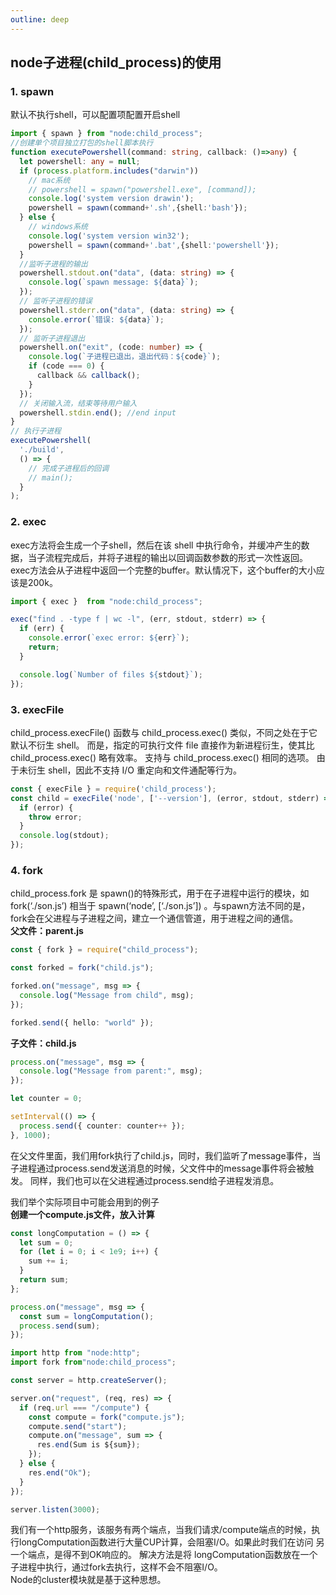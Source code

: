 ```yaml
---
outline: deep
---
```

## node子进程(child_process)的使用
### 1. spawn
默认不执行shell，可以配置项配置开启shell
```ts
import { spawn } from "node:child_process";
//创建单个项目独立打包的shell脚本执行
function executePowershell(command: string, callback: ()=>any) {
  let powershell: any = null;
  if (process.platform.includes("darwin")) 
    // mac系统
    // powershell = spawn("powershell.exe", [command]);
    console.log('system version drawin');
    powershell = spawn(command+'.sh',{shell:'bash'});
  } else {
    // windows系统
    console.log('system version win32');
    powershell = spawn(command+'.bat',{shell:'powershell'});
  }
  //监听子进程的输出
  powershell.stdout.on("data", (data: string) => {
    console.log(`spawn message: ${data}`);
  });
  // 监听子进程的错误
  powershell.stderr.on("data", (data: string) => {
    console.error(`错误: ${data}`);
  });
  // 监听子进程退出
  powershell.on("exit", (code: number) => {
    console.log(`子进程已退出，退出代码：${code}`);
    if (code === 0) {
      callback && callback();
    }
  });
  // 关闭输入流，结束等待用户输入
  powershell.stdin.end(); //end input
}
// 执行子进程
executePowershell(
  './build',
  () => {
    // 完成子进程后的回调
    // main();
  }
);
```
### 2. exec
exec方法将会生成一个子shell，然后在该 shell 中执行命令，并缓冲产生的数据，当子流程完成后，并将子进程的输出以回调函数参数的形式一次性返回。exec方法会从子进程中返回一个完整的buffer。默认情况下，这个buffer的大小应该是200k。
```ts
import { exec }  from "node:child_process";

exec("find . -type f | wc -l", (err, stdout, stderr) => {
  if (err) {
    console.error(`exec error: ${err}`);
    return;
  }

  console.log(`Number of files ${stdout}`);
});
```
### 3. execFile
child_process.execFile() 函数与 child_process.exec() 类似，不同之处在于它默认不衍生 shell。 而是，指定的可执行文件 file 直接作为新进程衍生，使其比 child_process.exec() 略有效率。
支持与 child_process.exec() 相同的选项。 由于未衍生 shell，因此不支持 I/O 重定向和文件通配等行为。
```ts
const { execFile } = require('child_process');
const child = execFile('node', ['--version'], (error, stdout, stderr) => {
  if (error) {
    throw error;
  }
  console.log(stdout);
});
```
### 4. fork
child_process.fork 是 spawn()的特殊形式，用于在子进程中运行的模块，如 fork(‘./son.js’) 相当于 spawn(‘node’, [‘./son.js’]) 。与spawn方法不同的是，fork会在父进程与子进程之间，建立一个通信管道，用于进程之间的通信。  
**父文件：parent.js**
```ts
const { fork } = require("child_process");

const forked = fork("child.js");

forked.on("message", msg => {
  console.log("Message from child", msg);
});

forked.send({ hello: "world" });
```
**子文件：child.js**
```ts
process.on("message", msg => {
  console.log("Message from parent:", msg);
});

let counter = 0;

setInterval(() => {
  process.send({ counter: counter++ });
}, 1000);
```
在父文件里面，我们用fork执行了child.js，同时，我们监听了message事件，当子进程通过process.send发送消息的时候，父文件中的message事件将会被触发。
同样，我们也可以在父进程通过process.send给子进程发消息。  

我们举个实际项目中可能会用到的例子  
**创建一个compute.js文件，放入计算**
```ts
const longComputation = () => {
  let sum = 0;
  for (let i = 0; i < 1e9; i++) {
    sum += i;
  }
  return sum;
};

process.on("message", msg => {
  const sum = longComputation();
  process.send(sum);
});
```
```ts
import http from "node:http";
import fork from"node:child_process";

const server = http.createServer();

server.on("request", (req, res) => {
  if (req.url === "/compute") {
    const compute = fork("compute.js");
    compute.send("start");
    compute.on("message", sum => {
      res.end(Sum is ${sum});
    });
  } else {
    res.end("Ok");
  }
});

server.listen(3000);
```
我们有一个http服务，该服务有两个端点，当我们请求/compute端点的时候，执行longComputation函数进行大量CUP计算，会阻塞I/O。如果此时我们在访问 另一个端点，是得不到OK响应的。
解决方法是将  longComputation函数放在一个子进程中执行，通过fork去执行，这样不会不阻塞I/O。  
Node的cluster模块就是基于这种思想。